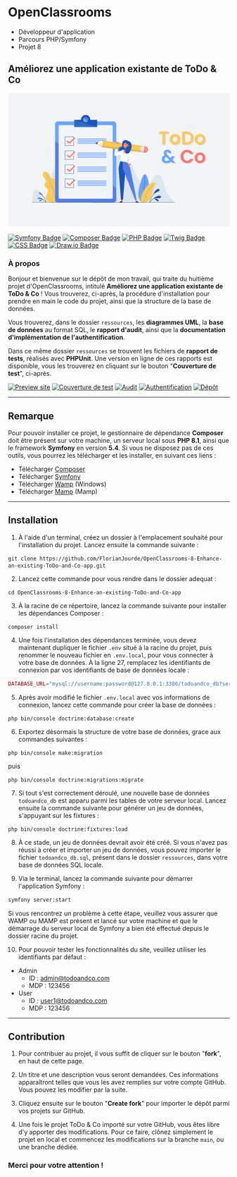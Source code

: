 # OpenClassrooms
- Développeur d'application
- Parcours PHP/Symfony
- Projet 8

## Améliorez une application existante de ToDo & Co

![OpenClassrooms banneer](./ressources/images/todo-and-co.jpg)

[![Symfony Badge](https://img.shields.io/badge/Symfony-5.4-000000?style=flat-square&logo=symfony&logoColor=white/)](https://symfony.com/)
[![Composer Badge](https://img.shields.io/badge/Composer-2.4-6c3e22?style=flat-square&logo=composer&logoColor=white/)](https://getcomposer.org/)
[![PHP Badge](https://img.shields.io/badge/PHP-8.1-7a86b8?style=flat-square&logo=php&logoColor=white/)](https://www.php.net/)
[![Twig Badge](https://img.shields.io/badge/Twig-2.0-bacf29?style=flat-square&logo=symfony&logoColor=white/)](https://twig.symfony.com/)
[![CSS Badge](https://img.shields.io/badge/CSS-3-1572B6?style=flat-square&logo=css3&logoColor=white/)](https://developer.mozilla.org/fr/docs/Web/CSS)
[![Draw.io Badge](https://img.shields.io/badge/Diagrams.net-20.7-F08705?style=flat-square&logo=diagrams.net&logoColor=white/)](https://www.diagrams.net/)

### À propos

Bonjour et bienvenue sur le dépôt de mon travail, qui traite du huitième projet d'OpenClassrooms, intitulé **Améliorez une application existante de ToDo & Co** ! Vous trouverez, ci-après, la procédure d'installation pour prendre en main le code du projet, ainsi que la structure de la base de données.

Vous trouverez, dans le dossier `ressources`, les **diagrammes UML**, la **base de données** au format SQL, le **rapport d'audit**, ainsi que la **documentation d'implémentation de l'authentification**.

Dans ce même dossier `ressources` se trouvent les fichiers de **rapport de tests**, réalisés avec **PHPUnit**. Une version en ligne de ces rapports est disponible, vous les trouverez en cliquant sur le bouton "**Couverture de test**", ci-après.

[![Preview site](https://img.shields.io/badge/Site%20web--fe746e?style=for-the-badge&logo=InternetExplorer&logoColor=white)](http://todoandco.florianjourde.com/)
[![Couverture de test](https://img.shields.io/badge/Couverture%20de%20test--7a86b8?style=for-the-badge&logo=PHP&logoColor=white)](https://testcoverage-todoandco.florianjourde.com/test-coverage/)
[![Audit](https://img.shields.io/badge/Audit--f0f4fd?style=for-the-badge&logo=Adobe-Acrobat-Reader&logoColor=white)](https://testcoverage-todoandco.florianjourde.com/ToDo%20&%20Co%20-%20Audit.pdf)
[![Authentification](https://img.shields.io/badge/Authentification--fff5ca?style=for-the-badge&logo=Adobe-Acrobat-Reader&logoColor=white)](https://testcoverage-todoandco.florianjourde.com/ToDo%20&%20Co%20-%20Authentification.pdf)
[![Dépôt](https://img.shields.io/badge/Dépôt%20initial--000000?style=for-the-badge&logo=Github&logoColor=white)](https://github.com/saro0h/projet8-TodoList)


---

## Remarque

Pour pouvoir installer ce projet, le gestionnaire de dépendance **Composer** doit être présent sur votre machine, un serveur local sous **PHP 8.1**, ainsi que le framework **Symfony** en version **5.4**. Si vous ne disposez pas de ces outils, vous pourrez les télécharger et les installer, en suivant ces liens :
- Télécharger [Composer](https://getcomposer.org/)
- Télécharger [Symfony](https://symfony.com/download)
- Télécharger [Wamp](https://www.wampserver.com/) (Windows)
- Télécharger [Mamp](https://www.wampserver.com/) (Mamp)

---

## Installation

1. À l'aide d'un terminal, créez un dossier à l'emplacement souhaité pour l'installation du projet. Lancez ensuite la commande suivante :

```shell
git clone https://github.com/FlorianJourde/OpenClassrooms-8-Enhance-an-existing-ToDo-and-Co-app.git
```


2. Lancez cette commande pour vous rendre dans le dossier adequat :

```shell
cd OpenClassrooms-8-Enhance-an-existing-ToDo-and-Co-app
```


3. À la racine de ce répertoire, lancez la commande suivante pour installer les dépendances Composer :

```shell
composer install
```


4. Une fois l'installation des dépendances terminée, vous devez maintenant dupliquer le fichier `.env` situé à la racine du projet, puis renommer le nouveau fichier en `.env.local`, pour vous connecter à votre base de données. À la ligne 27, remplacez les identifiants de connexion par vos identifiants de base de données locale :

```php
DATABASE_URL="mysql://username:password@127.0.0.1:3306/todoandco_db?serverVersion=5.7.36&charset=utf8mb4"
```


5. Après avoir modifié le fichier `.env.local` avec vos informations de connexion, lancez cette commande pour créer la base de données :

```shell
php bin/console doctrine:database:create
```


6. Exportez désormais la structure de votre base de données, grace aux commandes suivantes :

```shell
php bin/console make:migration
```

puis

```shell
php bin/console doctrine:migrations:migrate
```


7. Si tout s'est correctement déroulé, une nouvelle base de données `todoandco_db` est apparu parmi les tables de votre serveur local. Lancez ensuite la commande suivante pour générer un jeu de données, s'appuyant sur les fixtures :

```shell
php bin/console doctrine:fixtures:load
```


8. À ce stade, un jeu de données devrait avoir été créé. Si vous n'avez pas réussi à créer et importer un jeu de données, vous pouvez importer le fichier `todoandco_db.sql`, présent dans le dossier `ressources`, dans votre base de données SQL locale.


9. Via le terminal, lancez la commande suivante pour démarrer l'application Symfony :

```zsh
symfony server:start
```

Si vous rencontrez un problème à cette étape, veuillez vous assurer que WAMP ou MAMP est présent et lancé sur votre machine et que le démarrage du serveur local de Symfony a bien été effectué depuis le dossier racine du projet.


10. Pour pouvoir tester les fonctionnalités du site, veuillez utiliser les identifiants par défaut :
- Admin
	- ID : admin@todoandco.com
	- MDP : 123456
- User
	- ID : user1@todoandco.com
	- MDP : 123456


---

## Contribution

1. Pour contribuer au projet, il vous suffit de cliquer sur le bouton "**fork**", en haut de cette page.


2. Un titre et une description vous seront demandées. Ces informations apparaîtront telles que vous les avez remplies sur votre compte GitHub. Vous pouvez les modifier par la suite.


3. Cliquez ensuite sur le bouton "**Create fork**" pour importer le dépôt parmi vos projets sur GitHub.


4. Une fois le projet ToDo & Co importé sur votre GitHub, vous êtes libre d'y apporter des modifications. Pour ce faire, clônez simplement le projet en local et commencez les modifications sur la branche `main`, ou une branche dédiée.


### Merci pour votre attention !